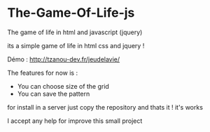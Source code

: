 # The-Game-Of-Life-js

The game of life in html and javascript (jquery)

its a simple game of life in html css and jquery !

Démo : http://tzanou-dev.fr/jeudelavie/

The features for now is :

 - You can choose size of the grid
 - You can save the pattern

for install in a server just copy the repository and thats it ! it's works

I accept any help for improve this small project


